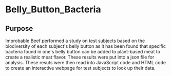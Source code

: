 # Belly_Button_Bacteria

## Purpose
Improbable Beef performed a study on test subjects based on the biodiversity of each subject's belly button as it has been found that specific bacteria found in one's belly button can be added to plant-based meat to create a realistic meat flavor. These results were put into a json file for analysis. These resuts were then read into JavaScript code and HTML code to create an interactive webpage for test subjects to look up their data.
